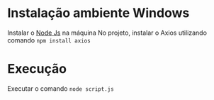 # Instalação ambiente Windows
Instalar o [Node Js](https://nodejs.org/en/) na máquina 
No projeto, instalar o Axios utilizando comando ```npm install axios```

# Execução 
Executar o comando ```node script.js```
